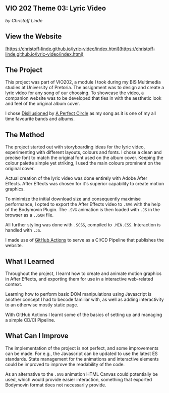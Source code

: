 ## VIO 202 Theme 03: Lyric Video
*by Christoff Linde*

## View the Website
[https://christoff-linde.github.io/lyric-video/index.html](https://christoff-linde.github.io/lyric-video/index.html)

## The Project
This project was part of VIO202, a module I took during my BIS Multimedia studies
at University of Pretoria. The assignment was to design and create a lyric video
for any song of our choosing. To showcase the video, a companion website was to be
developed that ties in with the aesthetic look and feel of the original album cover.

I chose [Disillusioned](https://www.youtube.com/watch?v=BIsH686xWl0) by [A Perfect Circle](https://www.aperfectcircle.com/) as my song as it is one of my all time favourite
bands and albums.

## The Method
The project started out with storyboarding ideas for the lyric video, experimenting
with different layouts, colours and fonts. I chose a clean and precise font to match
the original font used on the album cover. Keeping the colour palette simple yet
striking, I used the main colours prominent on the original cover.

Actual creation of the lyric video was done entirely with Adobe After Effects. After
Effects was chosen for it's superior capability to create motion graphics.

To minimize the initial download size and consequently maximise performance, I opted
to export the After Effects video to `.SVG` with the help of the Bodymovin Plugin.
The `.SVG` animation is then loaded with `.JS` in the browser as a `.JSON` file.

All further styling was done with `.SCSS`, compiled to `.MIN.CSS`. Interaction
is handled with `.JS`.

I made use of [GitHub Actions](https://github.com/features/actions) to serve as a CI/CD Pipeline that
publishes the website.

## What I Learned
Throughout the project, I learnt how to create and animate motion graphics in
After Effects, and exporting them for use in a interactive web-related context.

Learning how to perform basic DOM manipulations using Javascript is another
concept I had to becode familiar with, as well as adding interactivity to an
otherwise mostly static page.

With GitHub Actions I learnt some of the basics of setting up and managing
a simple CD/CI Pipeline.

## What Can I Improve
The implementation of the project is not perfect, and some improvements can be made.
For e.g., the Javascript can be updated to use the latest ES standards. State
management for the animations and interactive elements could be improved to improve
the readability of the code.

As an alternative to the `.SVG` animation HTML Canvas could potentially be used,
which would provide easier interaction, something that exported Bodymovin format
does not necessarily provide.
